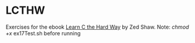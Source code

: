 LCTHW
=====
Exercises for the ebook [Learn C the Hard Way](http://c.learncodethehardway.org/) by Zed Shaw. 
Note: *chmod +x* ex17Test.sh before running

